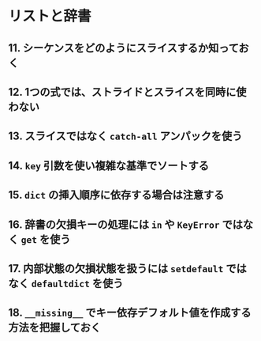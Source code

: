 # リストと辞書
## 11. シーケンスをどのようにスライスするか知っておく


## 12. 1つの式では、ストライドとスライスを同時に使わない


## 13. スライスではなく `catch-all` アンパックを使う


## 14. `key` 引数を使い複雑な基準でソートする


## 15. `dict` の挿入順序に依存する場合は注意する


## 16. 辞書の欠損キーの処理には `in` や `KeyError` ではなく `get` を使う


## 17. 内部状態の欠損状態を扱うには `setdefault` ではなく `defaultdict` を使う


## 18. `__missing__` でキー依存デフォルト値を作成する方法を把握しておく